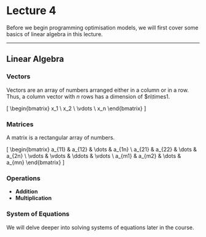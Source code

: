 # Lecture 4

Before we begin programming optimisation models, we will first cover some basics of linear algebra in this lecture.

---

## Linear Algebra

### Vectors

Vectors are an array of numbers arranged either in a column or in a row. Thus, a column vector with $n$ rows has a dimension of $n\times1.

\[
\begin{bmatrix}
x_1 \\
x_2 \\
\vdots \\
x_n
\end{bmatrix}
\]

### Matrices

A matrix is a rectangular array of numbers.

\[
\begin{bmatrix}
a_{11} & a_{12} & \dots & a_{1n} \\
a_{21} & a_{22} & \dots & a_{2n} \\
\vdots & \vdots & \ddots & \vdots \\
a_{m1} & a_{m2} & \dots & a_{mn}
\end{bmatrix}
\]

### Operations

- **Addition**
- **Multiplication**

### System of Equations

We will delve deeper into solving systems of equations later in the course.
